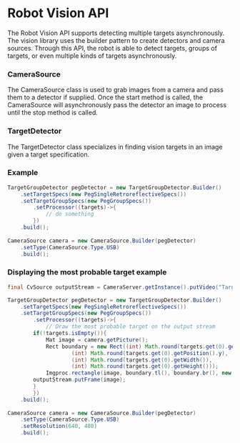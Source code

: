 # Robot Vision API
The Robot Vision API supports detecting multiple targets asynchronously. The vision library uses the builder pattern to create detectors and camera sources. Through this API, the robot is able to detect targets, groups of targets, or even multiple kinds of targets asynchronously. 

### CameraSource
The CameraSource class is used to grab images from a camera and pass them to a detector if supplied. Once the start method is called, the CameraSource will asynchronously pass the detector an image to process until the stop method is called. 

### TargetDetector
The TargetDetector class specializes in finding vision targets in an image given a target specification. 

### Example
```Java
TargetGroupDetector pegDetector = new TargetGroupDetector.Builder()
	.setTargetSpecs(new PegSingleRetroreflectiveSpecs())
	.setTargetGroupSpecs(new PegGroupSpecs())
        .setProcessor((targets)->{
            // do something
        })
	.build();
    
CameraSource camera = new CameraSource.Builder(pegDetector)
    .setType(CameraSource.Type.USB)
    .build();
```

### Displaying the most probable target example
```Java
final CvSource outputStream = CameraServer.getInstance().putVideo("Target", 640, 480);

TargetGroupDetector pegDetector = new TargetGroupDetector.Builder()
	.setTargetSpecs(new PegSingleRetroreflectiveSpecs())
	.setTargetGroupSpecs(new PegGroupSpecs())
        .setProcessor((targets)->{
            // Draw the most probable target on the output stream
	    if(!targets.isEmpty()){
	        Mat image = camera.getPicture();
	        Rect boundary = new Rect((int) Math.round(targets.get(0).getPosition().x),
					(int) Math.round(targets.get(0).getPosition().y),
					(int) Math.round(targets.get(0).getWidth()),
					(int) Math.round(targets.get(0).getHeight()));
	        Imgproc.rectangle(image, boundary.tl(), boundary.br(), new Scalar(0, 255, 0));
		outputStream.putFrame(image);
	    }
        })
	.build();
    
CameraSource camera = new CameraSource.Builder(pegDetector)
    .setType(CameraSource.Type.USB)
    .setResolution(640, 480)
    .build();
```
    
    
